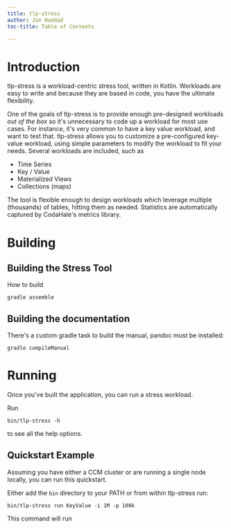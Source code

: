 ```yaml
---
title: tlp-stress
author: Jon Haddad
toc-title: Table of Contents

---
```


# Introduction

tlp-stress is a workload-centric stress tool, written in Kotlin.  Workloads are easy to write and because they are based in code, you have the ultimate flexibility.

One of the goals of tlp-stress is to provide enough pre-designed workloads *out of the box* so it's unnecessary to code up a workload for most use cases.  For instance, it's very common to have a key value workload, and want to test that.  tlp-stress allows you to customize a pre-configured key-value workload, using simple parameters to modify the workload to fit your needs.  Several workloads are included, such as

* Time Series
* Key / Value 
* Materialized Views
* Collections (maps)

The tool is flexible enough to design workloads which leverage multiple (thousands) of tables, hitting them as needed.  Statistics are automatically captured by CodaHale's metrics library.


# Building


## Building the Stress Tool

How to build 

    gradle assemble
    
## Building the documentation

There's a custom gradle task to build the manual, pandoc must be installed:
    
    gradle compileManual

# Running

Once you've built the application, you can run a stress workload.  

Run

    bin/tlp-stress -h 
    
to see all the help options.

## Quickstart Example

Assuming you have either a CCM cluster or are running a single node locally, you can run this quickstart.

Either add the `bin` directory to your PATH or from within tlp-stress run:


    bin/tlp-stress run KeyValue -i 1M -p 100k
    
This command will run




